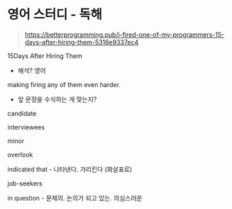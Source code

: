 # 영어 스터디 - 독해

> https://betterprogramming.pub/i-fired-one-of-my-programmers-15-days-after-hiring-them-5316e9337ec4

15Days After Hiring Them

- 해석? 영어

making firing any of them even harder.

- 앞 문장을 수식하는 게 맞는지?

candidate

interviewees

minor

overlook

indicated that - 나타낸다. 가리킨다 (화살표로)

job-seekers

in question -  문제의. 논의가 되고 있는. 의심스러운


